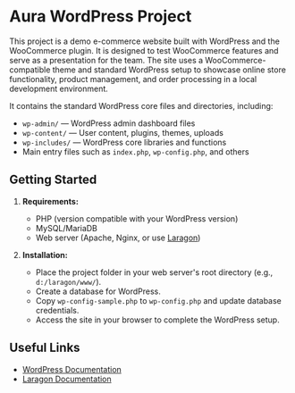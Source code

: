 # Aura WordPress Project

This project is a demo e-commerce website built with WordPress and the WooCommerce plugin. It is designed to test WooCommerce features and serve as a presentation for the team. The site uses a WooCommerce-compatible theme and standard WordPress setup to showcase online store functionality, product management, and order processing in a local development environment.

It contains the standard WordPress core files and directories, including:

- `wp-admin/` — WordPress admin dashboard files
- `wp-content/` — User content, plugins, themes, uploads
- `wp-includes/` — WordPress core libraries and functions
- Main entry files such as `index.php`, `wp-config.php`, and others

## Getting Started

1. **Requirements:**

   - PHP (version compatible with your WordPress version)
   - MySQL/MariaDB
   - Web server (Apache, Nginx, or use [Laragon](https://laragon.org/))

2. **Installation:**

   - Place the project folder in your web server's root directory (e.g., `d:/laragon/www/`).
   - Create a database for WordPress.
   - Copy `wp-config-sample.php` to `wp-config.php` and update database credentials.
   - Access the site in your browser to complete the WordPress setup.

## Useful Links

- [WordPress Documentation](https://wordpress.org/support/)
- [Laragon Documentation](https://laragon.org/docs/)
